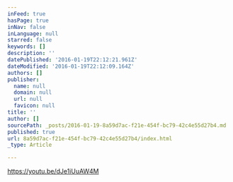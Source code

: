```yaml
---
inFeed: true
hasPage: true
inNav: false
inLanguage: null
starred: false
keywords: []
description: ''
datePublished: '2016-01-19T22:12:21.961Z'
dateModified: '2016-01-19T22:12:09.164Z'
authors: []
publisher:
  name: null
  domain: null
  url: null
  favicon: null
title: ''
author: []
sourcePath: _posts/2016-01-19-8a59d7ac-f21e-454f-bc79-42c4e55d27b4.md
published: true
url: 8a59d7ac-f21e-454f-bc79-42c4e55d27b4/index.html
_type: Article

---
```

https://youtu.be/dJe1iUuAW4M